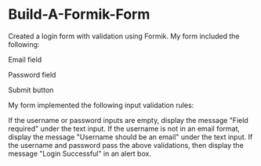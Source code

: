 # Build-A-Formik-Form
Created a login form with validation using Formik.
My form included the following:

Email field

Password field

Submit button

My form implemented the following input validation rules:

If the username or password inputs are empty, display the message "Field required" under the text input.
If the username is not in an email format, display the message "Username should be an email" under the text input.
If the username and password pass the above validations, then display the message "Login Successful" in an alert box.

